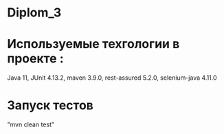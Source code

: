 # Diplom_3
# Используемые техгологии в проекте :
Java 11, JUnit 4.13.2, maven 3.9.0, rest-assured 5.2.0, selenium-java 4.11.0
# Запуск тестов
"mvn clean test"
